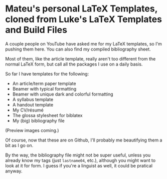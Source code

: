 # Mateu's personal LaTeX Templates, cloned from Luke's LaTeX Templates and Build Files

A couple people on YouTube have asked me for my LaTeX templates, so I'm pushing them here. You can also find my compiled bibliography sheet.

Most of them, like the article template, really aren't too different from the normal LaTeX form, but call all the packages I use on a daily basis.

So far I have templates for the following:
+ An article/term paper template
+ Beamer with typical formatting
+ Beamer with unique dark and colorful formatting
+ A syllabus template
+ A handout template
+ My CV/résumé
+ The glossa stylesheet for biblatex
+ My (big) bibliography file

(Preview images coming.)

Of course, now that these are on Github, I'll probably me beautifying them a bit as I go on.

By the way, the bibliography file might not be super useful, unless you already know my tags (just `lastname04`, etc.), although you might want to look at it for form. I guess if you're a linguist as well, it could be pratical anyway.
